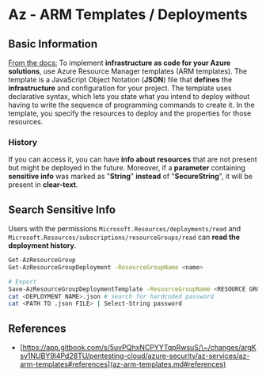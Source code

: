 # Az - ARM Templates / Deployments

## Basic Information

[From the docs:](https://learn.microsoft.com/en-us/azure/azure-resource-manager/templates/overview) To implement **infrastructure as code for your Azure solutions**, use Azure Resource Manager templates (ARM templates). The template is a JavaScript Object Notation (**JSON**) file that **defines** the **infrastructure** and configuration for your project. The template uses declarative syntax, which lets you state what you intend to deploy without having to write the sequence of programming commands to create it. In the template, you specify the resources to deploy and the properties for those resources.

### History

If you can access it, you can have **info about resources** that are not present but might be deployed in the future. Moreover, if a **parameter** containing **sensitive info** was marked as "**String**" **instead** of "**SecureString**", it will be present in **clear-text**.

## Search Sensitive Info

Users with the permissions `Microsoft.Resources/deployments/read` and `Microsoft.Resources/subscriptions/resourceGroups/read` can **read the deployment history**.

```bash
Get-AzResourceGroup
Get-AzResourceGroupDeployment -ResourceGroupName <name>

# Export
Save-AzResourceGroupDeploymentTemplate -ResourceGroupName <RESOURCE GROUP> -DeploymentName <DEPLOYMENT NAME>
cat <DEPLOYMENT NAME>.json # search for hardcoded password
cat <PATH TO .json FILE> | Select-String password
```

## References

- [https://app.gitbook.com/s/5uvPQhxNCPYYTqpRwsuS/\~/changes/argKsv1NUBY9l4Pd28TU/pentesting-cloud/azure-security/az-services/az-arm-templates#references](az-arm-templates.md#references)

